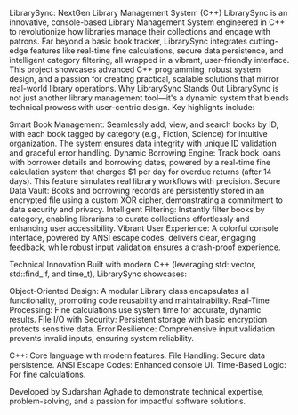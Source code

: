 LibrarySync: NextGen Library Management System (C++)
LibrarySync is an innovative, console-based Library Management System engineered in C++ to revolutionize how libraries manage their collections and engage with patrons. Far beyond a basic book tracker, LibrarySync integrates cutting-edge features like real-time fine calculations, secure data persistence, and intelligent category filtering, all wrapped in a vibrant, user-friendly interface. This project showcases advanced C++ programming, robust system design, and a passion for creating practical, scalable solutions that mirror real-world library operations.
Why LibrarySync Stands Out
LibrarySync is not just another library management tool—it's a dynamic system that blends technical prowess with user-centric design. Key highlights include:

Smart Book Management: Seamlessly add, view, and search books by ID, with each book tagged by category (e.g., Fiction, Science) for intuitive organization. The system ensures data integrity with unique ID validation and graceful error handling.
Dynamic Borrowing Engine: Track book loans with borrower details and borrowing dates, powered by a real-time fine calculation system that charges $1 per day for overdue returns (after 14 days). This feature simulates real library workflows with precision.
Secure Data Vault: Books and borrowing records are persistently stored in an encrypted file using a custom XOR cipher, demonstrating a commitment to data security and privacy.
Intelligent Filtering: Instantly filter books by category, enabling librarians to curate collections effortlessly and enhancing user accessibility.
Vibrant User Experience: A colorful console interface, powered by ANSI escape codes, delivers clear, engaging feedback, while robust input validation ensures a crash-proof experience.

Technical Innovation
Built with modern C++ (leveraging std::vector, std::find_if, and time_t), LibrarySync showcases:

Object-Oriented Design: A modular Library class encapsulates all functionality, promoting code reusability and maintainability.
Real-Time Processing: Fine calculations use system time for accurate, dynamic results.
File I/O with Security: Persistent storage with basic encryption protects sensitive data.
Error Resilience: Comprehensive input validation prevents invalid inputs, ensuring system reliability.


C++: Core language with modern features.
File Handling: Secure data persistence.
ANSI Escape Codes: Enhanced console UI.
Time-Based Logic: For fine calculations.

Developed by Sudarshan Aghade to demonstrate technical expertise, problem-solving, and a passion for impactful software solutions.
